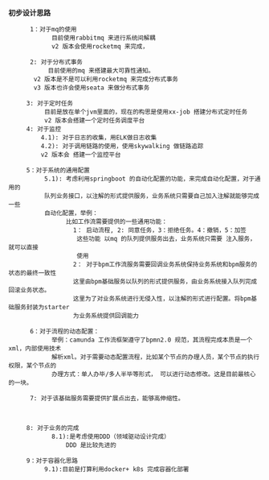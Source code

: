 **初步设计思路**
          
          1：对于mq的使用
                目前使用rabbitmq 来进行系统间解耦
                v2 版本会使用rocketmq 来完成，
           
          2: 对于分布式事务
               目前使用的mq 来搭建最大可靠性通知。
           v2 版本是不是可以利用rocketmq 来完成分布式事务
           v3 版本也许会使用seata 来做分布式事务
           
         3: 对于定时任务
              目前是放在单个jvm里面的，现在的构思是使用xx-job 搭建分布式定时任务
              v2 版本会搭建一个定时任务调度平台
         4: 对于监控
             4.1): 对于日志的收集，用ELK做日志收集
             4.2): 对于调用链路的使用，使用skywalking 做链路追踪
             v2 版本会 搭建一个监控平台
         
         5：对于系统的通用配置
              5.1): 考虑利用springboot 的自动化配置的功能，来完成自动化配置，对于通用的
              队列业务接口，以注解的形式提供服务，业务系统只需要自己加入注解就能够完成一些
              自动化配置，举例：
                    比如工作流需要提供的一些通用功能：
                      1： 启动流程, 2: 同意任务，3：拒绝任务。4：撤销，5：加签
                       这些功能 以mq 的队列提供服务出去，业务系统只需要 注入服务，就可以直接
                       使用
                      2： 对于bpm工作流服务需要回调业务系统保持业务系统和bpm服务的状态的最终一致性
                      这里由bpm基础服务以队列的形式提供服务，由业务系统接入队列完成回滚业务状态。
                      这里为了对业务系统进行无侵入性，以注解的形式进行配置。将bpm基础服务封装为starter 
                      为业务系统提供回调能力
          
          6：对于流程的动态配置：
                举例：camunda 工作流框架遵守了bpmn2.0 规范，其流程完成本质是一个xml，内部使用技术
                解析xml。对于需要动态配置流程，比如某个节点的办理人员，某个节点的执行权限，某个节点的
                办理方式：单人办毕/多人半毕等形式， 可以进行动态修改。这是目前最核心的一块。
                
          7: 对于该基础服务需要提供扩展点出去，能够高伸缩性。
     
         
         
         8: 对于业务的完成
                8.1):是考虑使用DDD（领域驱动设计完成）
                    DDD 是比较先进的
                    
         9：对于容器化思路
              9.1):目前是打算利用docker+ k8s 完成容器化部署
        
        
             
            
               
                 
       